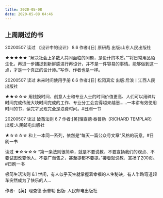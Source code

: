 ```yaml
---
title: 2020-05-08
date: 2020-05-08 04:46
---
```




## 上周刷过的书
20200507 读过
《设计中的设计》  8.6
作者:[日] 原研哉
出版:山东人民出版社

★★★★★ “解决社会上多数人共同面临的问题，是设计的本质。”“将日常用品陌生化，再进一步捕捉到新鲜感进行再设计，并不是一件容易的事情。能够做到这一点，才是一个真正的设计师。”写作、作者也是一样。

20200507 读过
未来时间使用手册  6.6
作者:[日] 松冈真宏
出版:后浪丨江西人民出版社

★★☆☆☆ 用钱换时间、创意人士和专业人士的时间价值更高、人们可以用碎片时间完成传统大块时间完成的工作、专业分工会变得越来越细……一本讲有效使用时间的书，读完才发现完全是浪费时间。#日刷一书

20200507 读过
破茧法则  6.7
作者:[英]理查德·泰普勒（RICHARD TEMPLAR）
出版:人民邮电出版社

★☆☆☆☆ 和上一本同一系列，依然是“每天一篇公众号文章”风格的玩意。#日刷一书

读过
★☆☆☆☆ “第一条法则很简单，就是不要说教、不要宣扬我们的观点、不要试图改变他人、不要广而告之，甚至提都不要提。”接着就说教、宣扬了200页。#日刷一书

极简生活法则  6.1
世间，有人似乎天生就掌握着幸福的人生秘诀，有人半路弯道超车突然成为了快乐的人...

作者:
【英】理查德·泰普勒
出版:
人民邮电出版社

